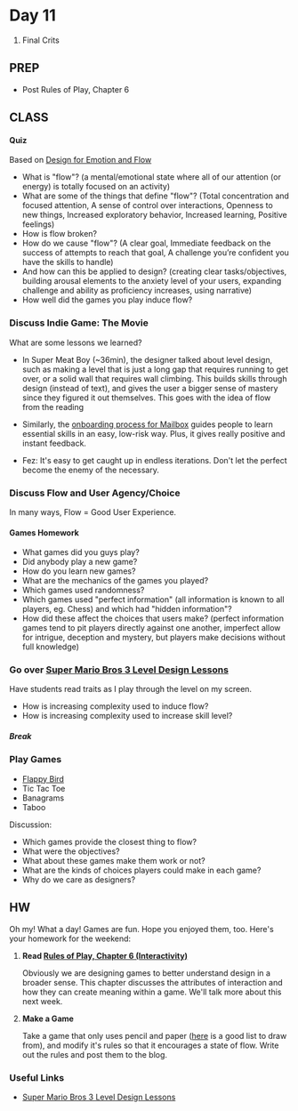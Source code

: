 Day 11
=======================================

1. Final Crits




PREP
---------------------------------------
- Post Rules of Play, Chapter 6



CLASS
---------------------------------------

#### Quiz
Based on [Design for Emotion and Flow](http://boxesandarrows.com/design-for-emotion-and-flow/)
- What is "flow"? (a mental/emotional state where all of our attention (or energy) is totally focused on an activity)
- What are some of the things that define "flow"? (Total concentration and focused attention, A sense of control over interactions, Openness to new things, Increased exploratory behavior, Increased learning, Positive feelings)
- How is flow broken?
- How do we cause "flow"? (A clear goal, Immediate feedback on the success of attempts to reach that goal, A challenge you’re confident you have the skills to handle)
- And how can this be applied to design? (creating clear tasks/objectives, building arousal elements to the anxiety level of your users, expanding challenge and ability as proficiency increases, using narrative)
- How well did the games you play induce flow?


### Discuss Indie Game: The Movie

What are some lessons we learned? 

- In Super Meat Boy (~36min), the designer talked about level design, such as making a level that is just a long gap that requires running to get over, or a solid wall that requires wall climbing. This builds skills through design (instead of text), and gives the user a bigger sense of mastery since they figured it out themselves. This goes with the idea of flow from the reading

- Similarly, the [onboarding process for Mailbox](https://www.youtube.com/watch?v=Sz6yEcRbK7Y) guides people to learn essential skills in an easy, low-risk way. Plus, it gives really positive and instant feedback.
- Fez: It's easy to get caught up in endless iterations. Don't let the perfect become the enemy of the necessary.






### Discuss Flow and User Agency/Choice

In many ways, Flow = Good User Experience. 

 #### Games Homework
- What games did you guys play?
- Did anybody play a new game?
- How do you learn new games?
- What are the mechanics of the games you played?
- Which games used randomness?
- Which games used "perfect information" (all information is known to all players, eg. Chess) and which had "hidden information"?
- How did these affect the choices that users make? (perfect information games tend to pit players directly against one another, imperfect allow for intrigue, deception and mystery, but players make decisions without full knowledge)





### Go over [Super Mario Bros 3 Level Design Lessons](http://www.significant-bits.com/super-mario-bros-3-level-design-lessons)
Have students read traits as I play through the level on my screen.

- How is increasing complexity used to induce flow?
- How is increasing complexity used to increase skill level?



##### Break



### Play Games
- [Flappy Bird](http://www.freeflappybird.org/)
- Tic Tac Toe
- Banagrams
- Taboo

Discussion:
- Which games provide the closest thing to flow?
- What were the objectives?
- What about these games make them work or not?
- What are the kinds of choices players could make in each game?
- Why do we care as designers?











HW
---------------------------------------

Oh my! What a day! Games are fun. Hope you enjoyed them, too. Here's your homework for the weekend:

1. **Read [Rules of Play, Chapter 6 (Interactivity)](http://teaching.thomhines.com/resources/Rules%20of%20Play,%20Chapter%206.pdf)**

	Obviously we are designing games to better understand design in a broader sense. This chapter discusses the attributes of interaction and how they can create meaning within a game. We'll talk more about this next week.




2. **Make a Game**

	Take a game that only uses pencil and paper ([here](http://boardgames.about.com/od/paperpencil/) is a good list to draw from), and modify it's rules so that it encourages a state of flow. Write out the rules and post them to the blog.


### Useful Links
- [Super Mario Bros 3 Level Design Lessons](http://www.significant-bits.com/super-mario-bros-3-level-design-lessons)

	

